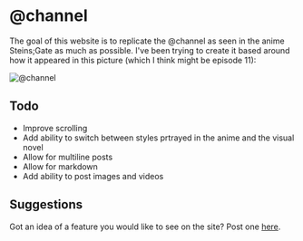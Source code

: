 # @channel
The goal of this website is to replicate the @channel as seen in the anime Steins;Gate as much as possible. I've been trying to create it based around how it appeared in this picture (which I think might be episode 11):

![@channel](https://raw.githubusercontent.com/PiJoules/-channel/master/public/@channel.png)

## Todo
- Improve scrolling
- Add ability to switch between styles prtrayed in the anime and the visual novel
- Allow for multiline posts
- Allow for markdown
- Add ability to post images and videos

## Suggestions
Got an idea of a feature you would like to see on the site? Post one [here](http://atchannel.space/Suggestions).
